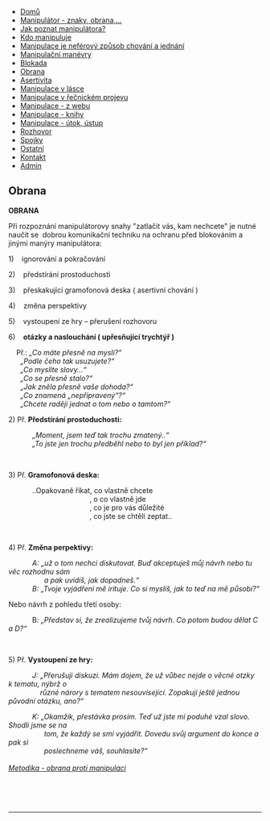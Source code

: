 
<ul id="nav">
<li class="nav_element" id="nav_Dom">
<a href="/Dom%26%23367%3B.htm" class="menu">Dom&#367;</a></li>
<li class="nav_element" id="nav_Manipultorznakyobrana">
<a href="/Manipul%E1tor-_-znaky%2C-obrana%2C-.--.--.-.htm" class="menu">Manipul&#225;tor - znaky, obrana,...</a></li>
<li class="nav_element" id="nav_Jakpoznatmanipultora">
<a href="/Jak-poznat-manipul%E1tora-f-.htm" class="menu">Jak poznat manipul&#225;tora?</a></li>
<li class="nav_element" id="nav_Kdomanipuluje">
<a href="/Kdo-manipuluje.htm" class="menu">Kdo manipuluje</a></li>
<li class="nav_element" id="nav_Manipulacejenefrovzpsobchovnajednn">
<a href="/Manipulace-je-nef-e2-rov%FD-zp%26%23367%3Bsob-chov%E1n%ED-a-jedn%E1n%ED.htm" class="menu">Manipulace je nef&#233;rov&#253; zp&#367;sob chov&#225;n&#237; a jedn&#225;n&#237;</a></li>
<li class="nav_element" id="nav_Manipulanmanvry">
<a href="/Manipula%26%23269%3Bn%ED-man-e2-vry.htm" class="menu">Manipula&#269;n&#237; man&#233;vry</a></li>
<li class="nav_element" id="nav_Blokada">
<a href="/Blokada.htm" class="menu">Blokada</a></li>
<li class="nav_element checked_menu" id="nav_Obrana">
<a href="/Obrana.htm" class="menu">Obrana</a></li>
<li class="nav_element" id="nav_Asertivita">
<a href="/Asertivita.htm" class="menu">Asertivita</a></li>
<li class="nav_element" id="nav_Manipulacevlsce">
<a href="/Manipulace-v-l%E1sce.htm" class="menu">Manipulace v l&#225;sce</a></li>
<li class="nav_element" id="nav_Manipulacevenickmprojevu">
<a href="/Manipulace-v-%26%23345%3Be%26%23269%3Bnick-e2-m-projevu.htm" class="menu">Manipulace v &#345;e&#269;nick&#233;m projevu</a></li>
<li class="nav_element" id="nav_Manipulacezwebu">
<a href="/Manipulace-_-z-webu.htm" class="menu">Manipulace - z webu</a></li>
<li class="nav_element" id="nav_Manipulaceknihy">
<a href="/Manipulace-_-knihy.htm" class="menu">Manipulace - knihy</a></li>
<li class="nav_element" id="nav_Manipulacetokstup">
<a href="/Manipulace-_-%FAtok%2C-%FAstup.htm" class="menu">Manipulace - &#250;tok, &#250;stup</a></li>
<li class="nav_element" id="nav_Rozhovor">
<a href="/Rozhovor.htm" class="menu">Rozhovor</a></li>
<li class="nav_element" id="nav_Spojky">
<a href="/Spojky.htm" class="menu">Spojky</a></li>
<li class="nav_element" id="nav_Ostatn">
<a href="/Ostatn%ED.htm" class="menu">Ostatn&#237;</a></li>
<li class="nav_element" id="nav_Kontakt">
<a href="/Kontakt.htm" class="menu">Kontakt</a></li>
<li class="nav_element" id="nav_Admin">
<a href="/Admin.htm" class="menu">Admin</a></li>
				</ul>
			</div>
			<div id="content_container">
				<div id="pre_content"></div>
				<div id="content">
					<h2 id="title"><span>Obrana</span></h2>
					<p><strong>OBRANA</strong></p>
P&#345;i rozpozn&aacute;n&iacute; manipul&aacute;torovy snahy &quot;zatla&#269;it v&aacute;s,&nbsp;kam nechcete&quot;  je&nbsp;nutn&eacute; nau&#269;it se&nbsp;&nbsp;dobrou komunika&#269;n&iacute; techniku na ochranu p&#345;ed  blokov&aacute;n&iacute;m a jin&yacute;mi man&yacute;ry manipul&aacute;tora:
<div class="wsw">
<p>1)&nbsp;&nbsp;&nbsp; ignorov&aacute;n&iacute; a pokra&#269;ov&aacute;n&iacute;</p>
<p>2) &nbsp;&nbsp; p&#345;edst&iacute;r&aacute;n&iacute; prostoduchosti</p>
<p>3)&nbsp;&nbsp;&nbsp; p&#345;eskakuj&iacute;c&iacute; gramofonov&aacute; deska ( asertivn&iacute; chov&aacute;n&iacute; )</p>
<p>4)&nbsp;&nbsp;&nbsp; zm&#283;na perspektivy</p>
<p>5)&nbsp;&nbsp;&nbsp; vystoupen&iacute; ze hry &ndash; p&#345;eru&scaron;en&iacute; rozhovoru</p>
<p>6)&nbsp;&nbsp;&nbsp; <b>ot&aacute;zky a naslouch&aacute;n&iacute; ( up&#345;es&#328;uj&iacute;c&iacute; trycht&yacute;&#345; )</b></p>
<p>&nbsp;&nbsp;&nbsp;&nbsp;P&#345;.: <i>&bdquo;Co m&aacute;te p&#345;esn&#283; na mysli?&ldquo;</i><br />
<i>&nbsp;&nbsp;&nbsp;&nbsp;&nbsp; &bdquo;Podle &#269;eho tak usuzujete?&ldquo;</i><br />
<i>&nbsp;&nbsp;&nbsp;&nbsp;&nbsp; &bdquo;Co mysl&iacute;te slovy&hellip;&ldquo;</i><br />
<i>&nbsp;&nbsp;&nbsp;&nbsp;&nbsp; &bdquo;Co se p&#345;esn&#283; stalo?&ldquo;</i><br />
<i>&nbsp;&nbsp;&nbsp;&nbsp;&nbsp; &bdquo;Jak zn&#283;la p&#345;esn&#283; va&scaron;e dohoda?&ldquo;</i><br />
<i>&nbsp;&nbsp;&nbsp;&nbsp;&nbsp; &bdquo;Co znamen&aacute; &bdquo;nep&#345;ipraven&yacute;&ldquo;?&ldquo;</i><br />
<i>&nbsp;&nbsp;&nbsp;&nbsp;&nbsp; &bdquo;Chcete rad&#283;ji jednat o tom nebo o tamtom?&ldquo;</i></p>
<p>2) P&#345;. <b>P&#345;edst&iacute;r&aacute;n&iacute; prostoduchosti:</b></p>
<p>&nbsp;&nbsp;&nbsp;&nbsp;&nbsp;&nbsp;&nbsp;&nbsp;&nbsp;&nbsp;&nbsp; <i>&bdquo;Moment, jsem te&#271; tak trochu zmaten&yacute;..&ldquo;</i><br />
<i>&nbsp;&nbsp;&nbsp;&nbsp;&nbsp;&nbsp;&nbsp;&nbsp;&nbsp;&nbsp;&nbsp; &bdquo;To jste jen trochu p&#345;edb&#283;hl nebo to byl jen p&#345;&iacute;klad?&ldquo;</i></p>
<p>&nbsp;</p>
<p>3) P&#345;. <b>Gramofonov&aacute; deska:</b></p>
<p>&nbsp;&nbsp;&nbsp;&nbsp;&nbsp;&nbsp;&nbsp;&nbsp;&nbsp;&nbsp;&nbsp; ..Opakovan&#283; &#345;&iacute;kat, co vlastn&#283; chcete<br />
&nbsp;&nbsp;&nbsp;&nbsp;&nbsp;&nbsp;&nbsp;&nbsp;&nbsp;&nbsp;&nbsp;&nbsp;&nbsp;&nbsp;&nbsp;&nbsp;&nbsp;&nbsp;&nbsp;&nbsp;&nbsp;&nbsp;&nbsp;&nbsp;&nbsp;&nbsp;&nbsp;&nbsp;&nbsp;&nbsp;&nbsp;&nbsp;&nbsp;&nbsp;&nbsp;&nbsp;&nbsp;&nbsp;&nbsp;&nbsp;&nbsp;, o co vlastn&#283; jde<br />
&nbsp;&nbsp;&nbsp;&nbsp;&nbsp;&nbsp;&nbsp;&nbsp;&nbsp;&nbsp;&nbsp;&nbsp;&nbsp;&nbsp;&nbsp;&nbsp;&nbsp;&nbsp;&nbsp;&nbsp;&nbsp;&nbsp;&nbsp;&nbsp;&nbsp;&nbsp;&nbsp;&nbsp;&nbsp;&nbsp;&nbsp;&nbsp;&nbsp;&nbsp;&nbsp;&nbsp;&nbsp;&nbsp;&nbsp;&nbsp; , co je pro v&aacute;s d&#367;le&#382;it&eacute;<br />
&nbsp;&nbsp;&nbsp;&nbsp;&nbsp;&nbsp;&nbsp;&nbsp;&nbsp;&nbsp;&nbsp;&nbsp;&nbsp;&nbsp;&nbsp;&nbsp;&nbsp;&nbsp;&nbsp;&nbsp;&nbsp;&nbsp;&nbsp;&nbsp;&nbsp;&nbsp;&nbsp;&nbsp;&nbsp;&nbsp;&nbsp;&nbsp;&nbsp;&nbsp;&nbsp;&nbsp;&nbsp;&nbsp;&nbsp;&nbsp; , co jste se cht&#283;li zeptat..</p>
<p>&nbsp;</p>
<p>4) P&#345;. <b>Zm&#283;na perpektivy:</b></p>
<p>&nbsp;&nbsp;&nbsp;&nbsp;&nbsp;&nbsp;&nbsp;&nbsp;&nbsp;&nbsp;&nbsp; <i>A: &bdquo;u&#382; o tom nechci diskutovat. Bu&#271; akceptuje&scaron; m&#367;j n&aacute;vrh nebo tu v&#283;c rozhodnu s&aacute;m&nbsp;</i><br />
<i>&nbsp;&nbsp;&nbsp;&nbsp;&nbsp;&nbsp;&nbsp;&nbsp;&nbsp;&nbsp;&nbsp;&nbsp;&nbsp;&nbsp;&nbsp;&nbsp;&nbsp; a pak uvid&iacute;&scaron;, jak dopadne&scaron;.&ldquo;</i><br />
<i>&nbsp;&nbsp;&nbsp;&nbsp;&nbsp;&nbsp;&nbsp;&nbsp;&nbsp;&nbsp;&nbsp; B: &bdquo;Tvoje vyj&aacute;d&#345;en&iacute; m&#283; irituje. Co si mysl&iacute;&scaron;, jak to te&#271; na m&#283; p&#367;sob&iacute;?&ldquo;</i></p>
<p>Nebo n&aacute;vrh z&nbsp;pohledu t&#345;et&iacute; osoby:</p>
<p>&nbsp;&nbsp;&nbsp;&nbsp;&nbsp;&nbsp;&nbsp;&nbsp;&nbsp;&nbsp;&nbsp; B<i>: &bdquo;P&#345;edstav si, &#382;e zrealizujeme tv&#367;j n&aacute;vrh. Co potom budou d&#283;lat C a D?&ldquo;</i></p>
<p>&nbsp;</p>
<p>5) P&#345;. <b>Vystoupen&iacute; ze hry:</b></p>
<p>&nbsp;&nbsp;&nbsp;&nbsp;&nbsp;&nbsp;&nbsp;&nbsp;&nbsp;&nbsp;&nbsp; <i>J: &bdquo;P&#345;eru&scaron;uji diskuzi. M&aacute;m dojem, &#382;e u&#382; v&#367;bec nejde o v&#283;cn&eacute; otzky k&nbsp;tematu, n&yacute;br&#382; o&nbsp;</i><br />
<i>&nbsp;&nbsp;&nbsp;&nbsp;&nbsp;&nbsp;&nbsp;&nbsp;&nbsp;&nbsp;&nbsp;&nbsp;&nbsp;&nbsp;&nbsp; r&#367;zn&eacute; n&aacute;rory s&nbsp;tematem nesouvisej&iacute;c&iacute;. Zopakuji je&scaron;t&#283; jednou p&#367;vodn&iacute; ot&aacute;zku, ano?&ldquo;</i></p>
<p>&nbsp;&nbsp;&nbsp;&nbsp;&nbsp;&nbsp;&nbsp;&nbsp;&nbsp;&nbsp;&nbsp;&nbsp;<i>K: &bdquo;Okam&#382;ik, p&#345;est&aacute;vka pros&iacute;m. Te&#271; u&#382; jste mi poduh&eacute; vzal slovo. Shodli jsme se na&nbsp;</i><br />
<i>&nbsp;&nbsp;&nbsp;&nbsp;&nbsp;&nbsp;&nbsp;&nbsp;&nbsp;&nbsp;&nbsp;&nbsp;&nbsp;&nbsp;&nbsp;&nbsp;&nbsp; tom, &#382;e ka&#382;d&yacute; se sm&iacute; vyj&aacute;d&#345;it. Dovedu sv&#367;j argument do konce a pak si&nbsp;</i><br />
<i>&nbsp;&nbsp;&nbsp;&nbsp;&nbsp;&nbsp;&nbsp;&nbsp;&nbsp;&nbsp;&nbsp;&nbsp;&nbsp;&nbsp;&nbsp;&nbsp;&nbsp; poslechneme v&aacute;&scaron;, souhlas&iacute;te?&ldquo;<br />
<br />
<a target="_blank" href="https://www.zkola.cz/zdz/temata/prevence/prevence_materialy/Documents/MM-obrana-proti-manipulaci.pdf">Metodika - obrana proti manipulaci</a><br />
</i></p>
</div><br /><br /><br /><hr>
